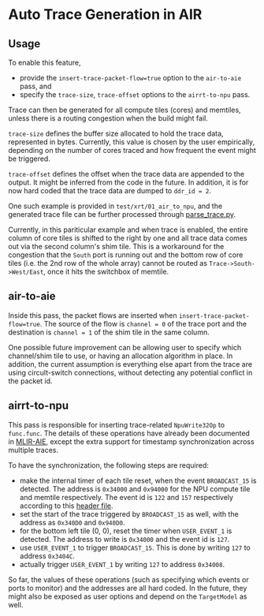 # Auto Trace Generation in AIR

## Usage

To enable this feature, 

* provide the `insert-trace-packet-flow=true` option to the `air-to-aie` pass, and
* specify the `trace-size`, `trace-offset` options to the `airrt-to-npu` pass. 

Trace can then be generated for all compute tiles (cores) and memtiles, unless there is a routing congestion when the build might fail.

`trace-size` defines the buffer size allocated to hold the trace data, represented in bytes. Currently, this value is chosen by the user empirically, depending on the number of cores traced and how frequent the event might be triggered.

`trace-offset` defines the offset when the trace data are appended to the output. It might be inferred from the code in the future. In addition, it is for now hard coded that the trace data are dumped to `ddr_id = 2`.

One such example is provided in `test/xrt/01_air_to_npu`, and the generated trace file can be further processed through [parse_trace.py](https://github.com/Xilinx/mlir-aie/blob/main/programming_examples/utils/parse_trace.py).


Currently, in this pariticular example and when trace is enabled, the entire column of core tiles is shifted to the right by one and all trace data comes out via the second column's shim tile. This is a workaround for the congestion that the `South` port is running out and the bottom row of core tiles (i.e. the 2nd row of the whole array) cannot be routed as `Trace->South->West/East`, once it hits the switchbox of memtile.

## air-to-aie
Inside this pass, the packet flows are inserted when `insert-trace-packet-flow=true`. The source of the flow is `channel = 0` of the trace port and the destination is `channel = 1` of the shim tile in the same column. 

One possible future improvement can be allowing user to specify which channel/shim tile to use, or having an allocation algorithm in place. In addition, the current assumption is everything else apart from the trace are using circult-switch connections, without detecting any potential conflict in the packet id.

## airrt-to-npu
This pass is responsible for inserting trace-related `NpuWrite32Op` to `func.func`. The details of these operations have already been documented in [MLIR-AIE](https://github.com/Xilinx/mlir-aie/blob/resnet/docs/Tracing.md), except the extra support for timestamp synchronization across multiple traces. 

To have the synchronization, the following steps are required:

* make the internal timer of each tile reset, when the event `BROADCAST_15` is detected. The address is `0x34000` and `0x94000` for the NPU compute tile and memtile respectively. The event id is `122` and `157` respectively according to this [header file](https://github.com/Xilinx/aie-rt/blob/main-aie/driver/src/events/xaie_events_aieml.h).
* set the start of the trace triggered by `BROADCAST_15` as well, with the address as `0x340D0` and `0x940D0`.
* for the bottom left tile (0, 0), reset the timer when `USER_EVENT_1` is detected. The address to write is `0x34000` and the event id is `127`.
* use `USER_EVENT_1` to trigger `BROADCAST_15`. This is done by writing `127` to address `0x3404C`.
* actually trigger `USER_EVENT_1` by writing `127` to address `0x34008`.

So far, the values of these operations (such as specifying which events or ports to monitor) and the addresses are all hard coded. In the future, they might also be exposed as user options and depend on the `TargetModel` as well.

